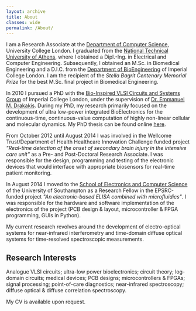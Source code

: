 ```yaml
---
layout: archive
title: About
classes: wide
permalink: /About/
---
```


I am a Research Associate at the [Department of Computer Science](http://www.cs.ucl.ac.uk/home/), University College London. 
I graduated from the [National Technical University of Athens](https://www.ece.ntua.gr/en), where I obtained a Dipl.-Ing. in Electrical and Computer Engineering.
Subsequently, I obtained an M.Sc. in Biomedical Engineering and a D.I.C. from the [Department of BioEngineering](https://www.imperial.ac.uk/bioengineering) of Imperial College London. I am the recipient of the *Stella Bagrit Centenary Memorial Prize* for the best M.Sc. final project in Biomedical Engineering. 

In 2010 I pursued a PhD with the [Bio-Inspired VLSI Circuits and Systems Group](http://www.bg.ic.ac.uk/research/e.drakakis/) of Imperial College London, under the supervision of [Dr. Emmanuel M. Drakakis](https://www.imperial.ac.uk/people/e.drakakis). During my PhD, my research primarily focused on the development of ultra low-power integrated BioElectronics for the continuous-time, continuous-value computation of highly non-linear cellular and molecular dynamics. My PhD thesis can be found online [here](https://ethos.bl.uk/OrderDetails.do;jsessionid=E900351C7863F2580F8CE862806F5AFD?uin=uk.bl.ethos.668216).

From October 2012 until August 2014 I was involved in the Wellcome Trust/Department of Health Healthcare Innovation Challenge funded project *"Real-time detection of the onset of secondary brain injury in the intensive care unit"* as a Pre- and Post-Doctoral Research Associate. I was responsible for the design, programming and testing of the electronic devices that would interface with appropriate biosensors for real-time patient monitoring.

In August 2014 I moved to the [School of Electronics and Computer Science](https://www.ecs.soton.ac.uk/) of the University of Southampton as a Research Fellow in the EPSRC-funded project *"An electronic-based ELISA combined with microfluidics"*. I was responsible for the hardware and software implementation of the electronics of the project (PCB design & layout, microcontroller & FPGA programming, GUIs in Python).

My current research revolves around the development of electro-optical systems for near-infrared interferometry and time-domain diffuse optical systems for time-resolved spectroscopic measurements.    

## Research Interests
Analogue VLSI circuits; ultra-low power bioelectronics; circuit theory; log-domain circuits; medical devices; PCB designs; microcontrollers & FPGAs; signal processing; point-of-care diagnostics; near-infrared spectroscopy; diffuse optical & diffuse correlation spectroscopy.

My CV is available upon request.
